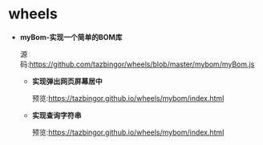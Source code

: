 # wheels

* **myBom-实现一个简单的BOM库**

	源码:https://github.com/tazbingor/wheels/blob/master/mybom/myBom.js

	* **实现弹出网页屏幕居中**
	
		预览:https://tazbingor.github.io/wheels/mybom/index.html

	* **实现查询字符串**
	
		预览:https://tazbingor.github.io/wheels/mybom/index.html
